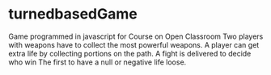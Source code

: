 # turnedbasedGame
Game programmed in javascript for Course on Open Classroom
Two players with weapons have to collect the most powerful weapons.
A player can get extra life by collecting portions on the path.
A fight is delivered to decide who win 
The first to have a null or negative life loose.
